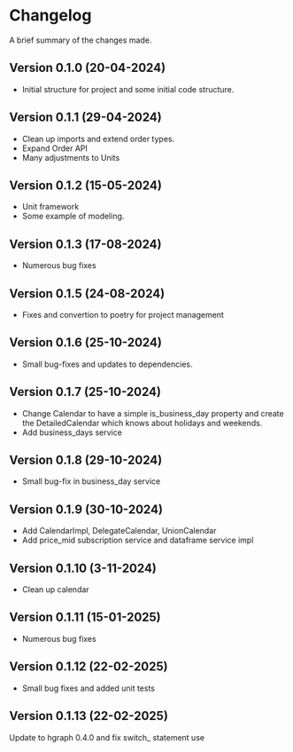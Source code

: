 Changelog
=========

A brief summary of the changes made.

Version 0.1.0 (20-04-2024)
--------------------------

* Initial structure for project and some initial code structure.

Version 0.1.1 (29-04-2024)
--------------------------

* Clean up imports and extend order types.
* Expand Order API
* Many adjustments to Units

Version 0.1.2 (15-05-2024)
--------------------------

* Unit framework
* Some example of modeling.

Version 0.1.3 (17-08-2024)
--------------------------

* Numerous bug fixes

Version 0.1.5 (24-08-2024)
--------------------------

* Fixes and convertion to poetry for project management

Version 0.1.6 (25-10-2024)
--------------------------

* Small bug-fixes and updates to dependencies.

Version 0.1.7 (25-10-2024)
--------------------------

* Change Calendar to have a simple is_business_day property and create the DetailedCalendar which knows about holidays
  and weekends.
* Add business_days service

Version 0.1.8 (29-10-2024)
--------------------------

* Small bug-fix in business_day service

Version 0.1.9 (30-10-2024)
--------------------------

* Add CalendarImpl, DelegateCalendar, UnionCalendar
* Add price_mid subscription service and dataframe service impl

Version 0.1.10 (3-11-2024)
--------------------------

* Clean up calendar

Version 0.1.11 (15-01-2025)
--------------------------

* Numerous bug fixes

Version 0.1.12 (22-02-2025)
---------------------------

* Small bug fixes and added unit tests

Version 0.1.13 (22-02-2025)
---------------------------

Update to hgraph 0.4.0 and fix switch_ statement use
